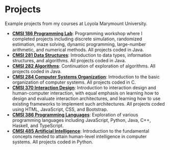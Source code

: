 # Projects
Example projects from my courses at Loyola Marymount University.

- **[CMSI 186 Programming Lab](https://github.com/dmoini/cmsi186-programming-lab/)**: Programming workshop where I completed projects including discrete simulation, randomized estimation, maze solving, dynamic programming, large-number arithmetic, and numerical methods. All projects coded in Java.
- **[CMSI 281 Data Structures](https://github.com/dmoini/cmsi281-data-structures/)**: Introduction to data types, information structures, and algorithms. All projects coded in Java.
- **[CMSI 282 Algorithms](https://github.com/dmoini/cmsi282-algorithms/)**: Continuation of exploration of algorithms. All projects coded in Java.
- **[CMSI 284 Computer Systems Organization](https://github.com/dmoini/cmsi284-computer-systems-organization/)**: Introduction to the basic organization of computer systems. All projects coded in C.
- **[CMSI 370 Interaction Design](https://github.com/dmoini/cmsi370-interaction-design/)**: Introduction to interaction design and human-computer interaction, with equal emphasis on learning how to design and evaluate interaction architectures, and learning how to use existing frameworks to implement such architectures. All projects coded using HTML, JavaScript, CSS, and Bootstrap.
- **[CMSI 386 Programming Languages](https://github.com/dmoini/cmsi386-programming-languages/)**: Exploration of various programming languages including JavaScript, Python, Java, C++, Haskell, and TypeScript.
- **[CMSI 485 Artificial Intelligence](https://github.com/dmoini/cmsi485-artificial-intelligence/)**: Introduction to the fundamental concepts needed to attain human-level intelligence in computer systems. All projects coded in Python.